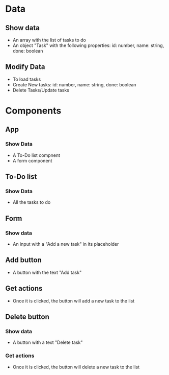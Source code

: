 # Data

## Show data

- An array with the list of tasks to do
- An object "Task" with the following properties: id: number, name: string, done: boolean

## Modify Data

- To load tasks
- Create New tasks: id: number, name: string, done: boolean
- Delete Tasks/Update tasks

# Components

## App

### Show Data

- A To-Do list compnent
- A form component

## To-Do list

### Show Data

- All the tasks to do

## Form

### Show data

- An input with a "Add a new task" in its placeholder

## Add button

- A button with the text "Add task"

## Get actions

- Once it is clicked, the button will add a new task to the list

## Delete button

### Show data

- A button with a text "Delete task"

### Get actions

- Once it is clicked, the button will delete a new task to the list
